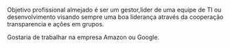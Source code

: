 Objetivo profissional almejado é ser um gestor,lider de uma equipe de TI ou desenvolvimento visando sempre uma boa liderança
através da cooperação transparencia e ações em grupos.

Gostaria de trabalhar na empresa Amazon ou Google.
